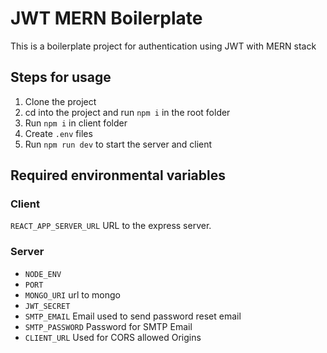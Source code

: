 # JWT MERN Boilerplate

This is a boilerplate project for authentication using JWT with MERN stack

## Steps for usage

1. Clone the project
2. cd into the project and run `npm i` in the root folder
3. Run `npm i` in client folder
4. Create `.env` files
5. Run `npm run dev` to start the server and client

## Required environmental variables

### **Client**

`REACT_APP_SERVER_URL` URL to the express server.

### **Server**

- `NODE_ENV`
- `PORT`
- `MONGO_URI` url to mongo
- `JWT_SECRET`
- `SMTP_EMAIL` Email used to send password reset email
- `SMTP_PASSWORD` Password for SMTP Email
- `CLIENT_URL` Used for CORS allowed Origins
